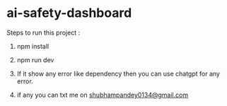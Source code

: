# ai-safety-dashboard
Steps to run this project :
1. npm install
2. npm run dev

3. If it show any error like dependency then you can use chatgpt for any error.
4. if any you can txt me on shubhampandey0134@gmail.com
